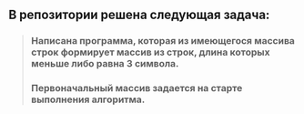  ## **В репозитории решена следующая задача:**

>### Написана программа, которая из имеющегося массива строк формирует массив из строк, длина которых меньше либо равна 3 символа.
>### Первоначальный массив задается на старте выполнения алгоритма.

